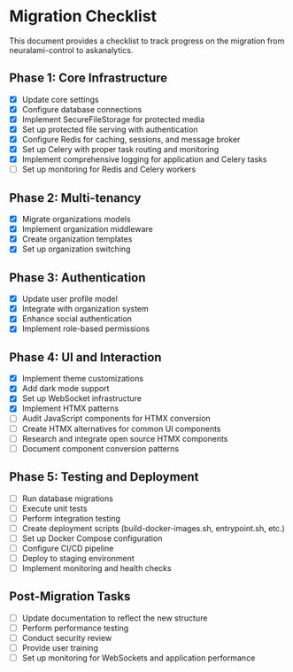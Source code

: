 # Migration Checklist

This document provides a checklist to track progress on the migration from neuralami-control to askanalytics.

## Phase 1: Core Infrastructure

- [x] Update core settings
- [x] Configure database connections
- [x] Implement SecureFileStorage for protected media
- [x] Set up protected file serving with authentication
- [x] Configure Redis for caching, sessions, and message broker
- [x] Set up Celery with proper task routing and monitoring
- [x] Implement comprehensive logging for application and Celery tasks
- [ ] Set up monitoring for Redis and Celery workers

## Phase 2: Multi-tenancy

- [x] Migrate organizations models
- [x] Implement organization middleware
- [x] Create organization templates
- [x] Set up organization switching

## Phase 3: Authentication

- [x] Update user profile model
- [x] Integrate with organization system
- [x] Enhance social authentication
- [x] Implement role-based permissions

## Phase 4: UI and Interaction

- [x] Implement theme customizations
- [x] Add dark mode support
- [x] Set up WebSocket infrastructure
- [x] Implement HTMX patterns
- [ ] Audit JavaScript components for HTMX conversion
- [ ] Create HTMX alternatives for common UI components
- [ ] Research and integrate open source HTMX components
- [ ] Document component conversion patterns

## Phase 5: Testing and Deployment

- [ ] Run database migrations
- [ ] Execute unit tests
- [ ] Perform integration testing
- [ ] Create deployment scripts (build-docker-images.sh, entrypoint.sh, etc.)
- [ ] Set up Docker Compose configuration
- [ ] Configure CI/CD pipeline
- [ ] Deploy to staging environment
- [ ] Implement monitoring and health checks

## Post-Migration Tasks

- [ ] Update documentation to reflect the new structure
- [ ] Perform performance testing
- [ ] Conduct security review
- [ ] Provide user training
- [ ] Set up monitoring for WebSockets and application performance
